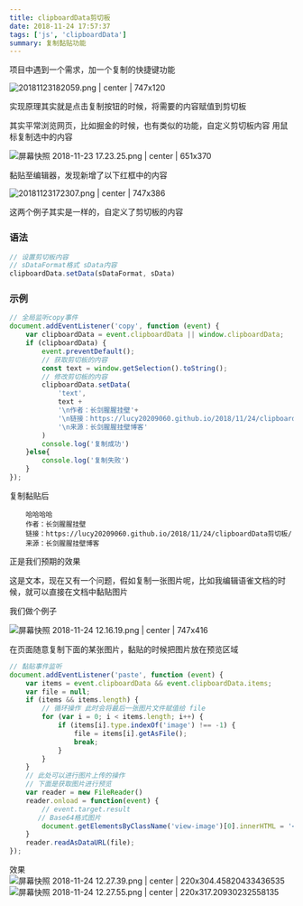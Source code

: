 ```yaml
---
title: clipboardData剪切板
date: 2018-11-24 17:57:37
tags: ['js', 'clipboardData']
summary: 复制黏贴功能
---
```

项目中遇到一个需求，加一个复制的快捷键功能


![20181123182059.png | center | 747x120](https://cdn.nlark.com/yuque/0/2018/png/115449/1542968559046-859b6d23-6c5f-4f0d-8779-2b3adef7d296.png "")


实现原理其实就是点击复制按钮的时候，将需要的内容赋值到剪切板

其实平常浏览网页，比如掘金的时候，也有类似的功能，自定义剪切板内容
用鼠标复制选中的内容


![屏幕快照 2018-11-23 17.23.25.png | center | 651x370](https://cdn.nlark.com/yuque/0/2018/png/115449/1542965126352-88cda2c0-a2ca-497b-a1f1-95be89e1e691.png "")


黏贴至编辑器，发现新增了以下红框中的内容


![20181123172307.png | center | 747x386](https://cdn.nlark.com/yuque/0/2018/png/115449/1542965171760-cdfa9bd7-29b3-479e-bf58-b9277bfbc4e5.png "")


这两个例子其实是一样的，自定义了剪切板的内容

### 语法
```javascript
// 设置剪切板内容
// sDataFormat格式 sData内容
clipboardData.setData(sDataFormat, sData)
```

### 示例
```javascript
// 全局监听copy事件
document.addEventListener('copy', function (event) {
    var clipboardData = event.clipboardData || window.clipboardData;
    if (clipboardData) { 
        event.preventDefault();
        // 获取剪切板的内容
        const text = window.getSelection().toString();
        // 修改剪切板的内容
        clipboardData.setData(
            'text',
            text +
            '\n作者：长剑腥腥挂壁'+
            '\n链接：https://lucy20209060.github.io/2018/11/24/clipboardData剪切板/'+
            '\n来源：长剑腥腥挂壁博客'
        )
        console.log('复制成功')
    }else{
        console.log('复制失败')
    }
});
```

复制黏贴后
```plain
	哈哈哈哈
	作者：长剑腥腥挂壁
	链接：https://lucy20209060.github.io/2018/11/24/clipboardData剪切板/
	来源：长剑腥腥挂壁博客
```

正是我们预期的效果

这是文本，现在又有一个问题，假如复制一张图片呢，比如我编辑语雀文档的时候，就可以直接在文档中黏贴图片

我们做个例子


![屏幕快照 2018-11-24 12.16.19.png | center | 747x416](https://cdn.nlark.com/yuque/0/2018/png/115449/1543033003587-07f15244-1926-4845-ba77-8f07c7ee28e3.png "")


在页面随意复制下面的某张图片，黏贴的时候把图片放在预览区域

```javascript
// 黏贴事件监听
document.addEventListener('paste', function (event) {
	var items = event.clipboardData && event.clipboardData.items;
	var file = null;
	if (items && items.length) {
		// 循环操作 此时会将最后一张图片文件赋值给 file
		for (var i = 0; i < items.length; i++) {
			if (items[i].type.indexOf('image') !== -1) {
				file = items[i].getAsFile();
				break;
			}
		}
	}
    // 此处可以进行图片上传的操作
    // 下面是获取图片进行预览
    var reader = new FileReader()
	reader.onload = function(event) {
		// event.target.result 
       // Base64格式图片
		document.getElementsByClassName('view-image')[0].innerHTML = '<img height="100px" src="'+ event.target.result +'" />'
	}
	reader.readAsDataURL(file);
});
```

效果
![屏幕快照 2018-11-24 12.27.39.png | center | 220x304.45820433436535](https://cdn.nlark.com/yuque/0/2018/png/115449/1543033796827-87661112-5653-473c-8946-a28e9e54289e.png "")![屏幕快照 2018-11-24 12.27.55.png | center | 220x317.20930232558135](https://cdn.nlark.com/yuque/0/2018/png/115449/1543033712804-41c4cdaf-c2e0-4b31-a999-5b154bb7b180.png "")